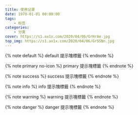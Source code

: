 ```yaml
---
title: 使用记录
date: 1970-01-01 00:00:00
tags:
    - 标签
categories: 
    - 分类
cover: https://s1.ax1x.com/2020/04/06/GrHrAe.jpg
top_img: https://s1.ax1x.com/2020/04/06/Gr5SNn.jpg
---
```



{% note default %}
default 提示塊標籤
{% endnote %}

{% note primary no-icon %}
primary 提示塊標籤
{% endnote %}

{% note success %}
success 提示塊標籤
{% endnote %}

{% note info %}
info 提示塊標籤
{% endnote %}

{% note warning %}
warning 提示塊標籤
{% endnote %}

{% note danger %}
danger 提示塊標籤
{% endnote %}
